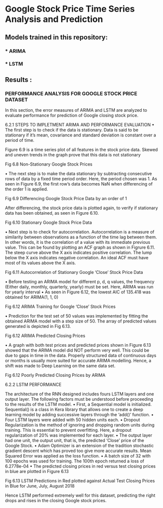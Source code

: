 # Google Stock Price Time Series Analysis and Prediction

## Models trained in this repository:
### * ARIMA 
### * LSTM

## Results :
### PERFORMANCE ANALYSIS FOR GOOGLE STOCK PRICE DATASET
In this section, the error measures of ARIMA and LSTM are analyzed to evaluate performance for prediction of Google closing stock price.

6.2.1	STEPS TO IMPLETMENT ARIMA AND PERFORMANCE EVALUATION
•	The first step is to check if the data is stationary.  Data is said to be stationary if it’s mean, covariance and standard deviation is constant over a period of time. 

Figure 6.9 is a time series plot of all features in the stock price data. Skewed and uneven trends in the graph prove that this data is not stationary
 
Fig 6.8 Non-Stationary Google Stock Prices 

•	The next step is to make the data stationary by subtracting consecutive rows of data by a fixed time period order. Here, the period chosen was 1. As seen in Figure 6.9, the first row’s data becomes NaN when differencing of the order 1 is applied.

 
Fig 6.9 Differencing Google Stock Price Data by an order of 1 

After differencing, the stock price data is plotted again, to verify if stationary data has been obtained, as seen in Figure 6.10.
 
Fig 6.10 Stationary Google Stock Price Data  

•	Next step is to check for autocorrelation. Autocorrelation is a measure of similarity between observations as a function of the time lag between them. In other words, it is the correlation of a value with its immediate previous value. This can be found by plotting an ACF graph as shown in Figrure 6.11. The steep curve above the X axis indicates positive correlation. The lump below the X axis indicates negative correlation. An ideal ACF must have most of its values above the X axis. 

 
Fig 6.11 Autocorrelation of Stationary Google ‘Close’ Stock Price Data

•	Before testing an ARIMA model for different p, d, q values, the frequency (Either daily, monthly, quarterly, yearly) must be set. Here, ARIMA was run for yearly interval
•	As seen in Figure 6.12, the lowest AIC of 135.418 was obtained for ARIMA(1, 1, 0)
 
Fig 6.12 ARIMA Training for Google ‘Close’ Stock Prices

•	Prediction for the test set of 50 values was implemented by fitting the obtained ARIMA model with a step size of 50. The array of predicted values generated is depicted in Fig 6.13.

 Fig 6.12 ARIMA Predicted Closing Prices

•	A graph with both test prices and predicted prices shown in Figure 6.13 showed that the ARIMA model did NOT perform very well. This could be due to gaps in time in the data. Properly structured data of continuous days or months is usually more suited for accurate ARIMA modelling. Hence, a shift was made to Deep Learning on the same data set.

 
Fig 6.12 Poorly Predicted Closing Prices by ARIMA


6.2.2	LSTM PERFORMANCE

The architecture of the RNN designed includes fours LSTM layers and one output layer. The following factors must be understood before proceeding to the results of the LSTM model.
•	First, a Sequential model is initialized. Sequential() is a class in Kera library that allows one to create a deep learning model by adding successive layers through the ‘add()’ function.
•	Four LSTM layers were added with 50 hidden units each. 
•	Dropout Regularization is the method of ignoring and dropping random units during training. This is essential to prevent overfitting. Here, a dropout regularization of 20% was implemented for each layer.
•	The output layer had one unit, the output unit, that is, the predicted ‘Close’ price of the Google Stock.
•	Adam Optimizer is an extension of the tradition stochastic gradient descent which has proved too give more accurate results. Mean Squared Error was applied as the loss function.
•	A batch size of 32 with 100 epochs was used for training. The 100th epoch returned a loss of 6.2778e-04
•	The predicted closing prices in red versus test closing prices in blue are plotted in Figure 6.13

 
Fig 6.13 LSTM Predictions in Red plotted against Actual Test Closing Prices in Blue for June, July, August 2018

Hence LSTM performed extremely well for this dataset, predicting the right drops and rises in the closing Google stock prices.
